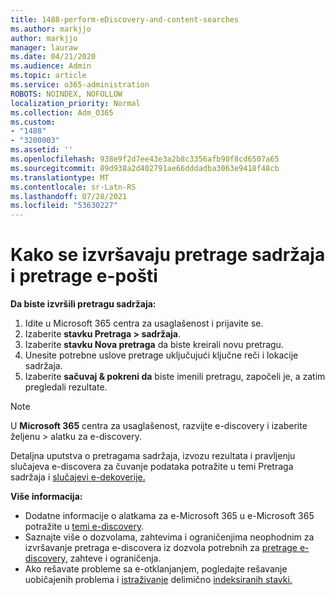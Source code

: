 ```yaml
---
title: 1488-perform-eDiscovery-and-content-searches
ms.author: markjjo
author: markjjo
manager: lauraw
ms.date: 04/21/2020
ms.audience: Admin
ms.topic: article
ms.service: o365-administration
ROBOTS: NOINDEX, NOFOLLOW
localization_priority: Normal
ms.collection: Adm_O365
ms.custom:
- "1488"
- "3200003"
ms.assetid: ''
ms.openlocfilehash: 938e9f2d7ee43e3a2b8c3356afb90f8cd6507a65
ms.sourcegitcommit: 89d938a2d402791ae66dddadba3063e9418f48cb
ms.translationtype: MT
ms.contentlocale: sr-Latn-RS
ms.lasthandoff: 07/28/2021
ms.locfileid: "53630227"
---
```

# <a name="how-to-perform-content-searches-and-ediscovery-searches"></a>Kako se izvršavaju pretrage sadržaja i pretrage e-pošti

**Da biste izvršili pretragu sadržaja:**

1. Idite u Microsoft 365 centra za usaglašenost i prijavite se.
2. Izaberite **stavku Pretraga > sadržaja**.
3. Izaberite **stavku Nova pretraga** da biste kreirali novu pretragu.
4. Unesite potrebne uslove pretrage uključujući ključne reči i lokacije sadržaja.
5. Izaberite **sačuvaj & pokreni da** biste imenili pretragu, započeli je, a zatim pregledali rezultate.

> [!NOTE]
> U **Microsoft 365** centra za usaglašenost, razvijte e-discovery i izaberite željenu  >  alatku za e-discovery. 

Detaljna uputstva o pretragama sadržaja, izvozu rezultata i pravljenju slučajeva e-discovera za čuvanje podataka potražite u temi Pretraga sadržaja i [slučajevi e-dekoverije.](/microsoft-365/compliance/ediscovery-cases) [](/microsoft-365/compliance/content-search)

**Više informacija:**

- Dodatne informacije o alatkama za e-Microsoft 365 u e-Microsoft 365 potražite u [temi e-discovery](/microsoft-365/compliance/ediscovery).
- Saznajte više o dozvolama, zahtevima i ograničenjima neophodnim za izvršavanje pretraga e-discovera [](/microsoft-365/compliance/limits-for-content-search)iz dozvola potrebnih za [pretrage e-discovery,](/microsoft-365/compliance/assign-ediscovery-permissions) zahteve i ograničenja.
- Ako rešavate probleme sa e-otklanjanjem, pogledajte rešavanje uobičajenih problema i [istraživanje](/microsoft-365/compliance/ediscovery-troubleshooting-common-issues) delimično [indeksiranih stavki.](/microsoft-365/compliance/investigating-partially-indexed-items-in-ediscovery)
